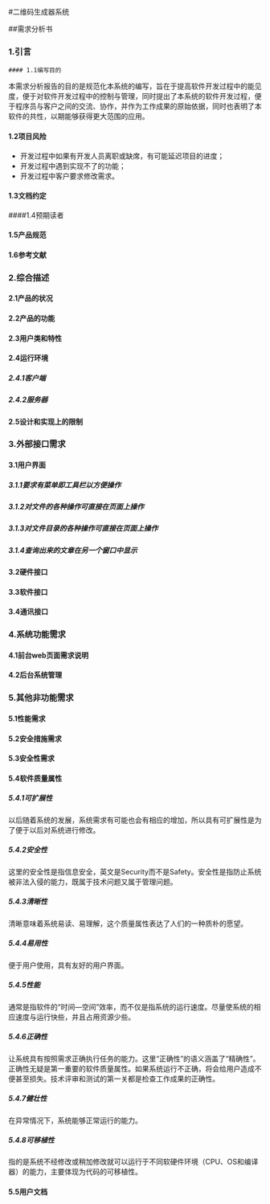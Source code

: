 #二维码生成器系统

##需求分析书

### 1.引言

	#### 1.1编写目的

​	本需求分析报告的目的是规范化本系统的编写，旨在于提高软件开发过程中的能见度，便于对软件开发过程中的控制与管理，同时提出了本系统的软件开发过程，便于程序员与客户之间的交流、协作，并作为工作成果的原始依据，同时也表明了本软件的共性，以期能够获得更大范围的应用。

#### 1.2项目风险

- 开发过程中如果有开发人员离职或缺席，有可能延迟项目的进度；
- 开发过程中遇到实现不了的功能；
- 开发过程中客户要求修改需求。

#### 1.3文档约定

####1.4预期读者

#### 1.5产品规范

#### 1.6参考文献

### 2.综合描述

#### 2.1产品的状况

#### 2.2产品的功能

#### 2.3用户类和特性

#### 2.4运行环境

##### 2.4.1客户端

##### 2.4.2服务器

#### 2.5设计和实现上的限制

### 3.外部接口需求

#### 3.1用户界面

##### 3.1.1要求有菜单即工具栏以方便操作

##### 3.1.2对文件的各种操作可直接在页面上操作

##### 3.1.3对文件目录的各种操作可直接在页面上操作

##### 3.1.4查询出来的文章在另一个窗口中显示

#### 3.2硬件接口

#### 3.3软件接口

#### 3.4通讯接口

### 4.系统功能需求

#### 4.1前台web页面需求说明

#### 4.2后台系统管理

### 5.其他非功能需求

#### 5.1性能需求

#### 5.2安全措施需求

#### 5.3安全性需求

#### 5.4软件质量属性

##### 5.4.1可扩展性

以后随着系统的发展，系统需求有可能也会有相应的增加，所以具有可扩展性是为了便于以后对系统进行修改。

##### 5.4.2安全性

这里的安全性是指信息安全，英文是Security而不是Safety。安全性是指防止系统被非法入侵的能力，既属于技术问题又属于管理问题。

##### 5.4.3清晰性

清晰意味着系统易读、易理解，这个质量属性表达了人们的一种质朴的愿望。

##### 5.4.4易用性

便于用户使用，具有友好的用户界面。

##### 5.4.5性能

通常是指软件的“时间—空间”效率，而不仅是指系统的运行速度。尽量使系统的相应速度与运行快些，并且占用资源少些。

##### 5.4.6正确性

让系统具有按照需求正确执行任务的能力。这里“正确性”的语义涵盖了“精确性”。正确性无疑是第一重要的软件质量属性。如果系统运行不正确，将会给用户造成不便甚至损失。技术评审和测试的第一关都是检查工作成果的正确性。

##### 5.4.7健壮性

在异常情况下，系统能够正常运行的能力。

##### 5.4.8可移植性

指的是系统不经修改或稍加修改就可以运行于不同软硬件环境（CPU、OS和编译器）的能力，主要体现为代码的可移植性。

#### 5.5用户文档

